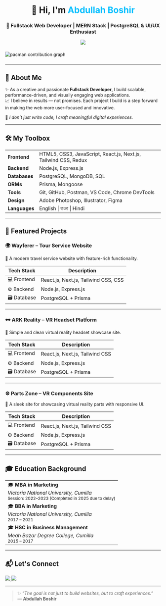 <!-- Optional Banner Image -->
<!-- ![Banner](https://your-banner-url.com) -->

<h1 align="center">👋 Hi, I'm <span style="color:#00BFFF">Abdullah Boshir</span></h1>
<h3 align="center">🚀 Fullstack Web Developer | MERN Stack | PostgreSQL & UI/UX Enthusiast</h3>

<p align="center">
  <img src="https://skillicons.dev/icons?i=html,css,js,react,nextjs,tailwind,nodejs,express,redux,postgres,mongodb,prisma,figma,photoshop,illustrator" />
</p>



###

<picture>
  <source media="(prefers-color-scheme: dark)" srcset="https://raw.githubusercontent.com/maurodesouza/maurodesouza/output/pacman-contribution-graph-dark.svg">
  <source media="(prefers-color-scheme: light)" srcset="https://raw.githubusercontent.com/maurodesouza/maurodesouza/output/pacman-contribution-graph.svg">
  <img alt="pacman contribution graph" src="https://raw.githubusercontent.com/maurodesouza/maurodesouza/output/pacman-contribution-graph.svg">
</picture>

###

---

## 🧠 About Me

✨ As a creative and passionate **Fullstack Developer**, I build scalable, performance-driven, and visually engaging web applications.  
📈 I believe in results — not promises. Each project I build is a step forward in making the web more user-focused and innovative.

💬 *I don’t just write code, I craft meaningful digital experiences.*

---

## 🛠️ My Toolbox

<table>
  <tr>
    <td><strong>Frontend</strong></td>
    <td>HTML5, CSS3, JavaScript, React.js, Next.js, Tailwind CSS, Redux</td>
  </tr>
  <tr>
    <td><strong>Backend</strong></td>
    <td>Node.js, Express.js</td>
  </tr>
  <tr>
    <td><strong>Databases</strong></td>
    <td>PostgreSQL, MongoDB, SQL</td>
  </tr>
  <tr>
    <td><strong>ORMs</strong></td>
    <td>Prisma, Mongoose</td>
  </tr>
  <tr>
    <td><strong>Tools</strong></td>
    <td>Git, GitHub, Postman, VS Code, Chrome DevTools</td>
  </tr>
  <tr>
    <td><strong>Design</strong></td>
    <td>Adobe Photoshop, Illustrator, Figma</td>
  </tr>
  <tr>
    <td><strong>Languages</strong></td>
    <td>English | বাংলা | Hindi</td>
  </tr>
</table>

---

## 🌟 Featured Projects

### 🌍 **Wayferer – Tour Service Website**
🧭 A modern travel service website with feature-rich functionality.

| Tech Stack     | Description  |
|----------------|--------------|
| 💻 Frontend    | React.js, Next.js, Tailwind CSS, CSS |
| ⚙️ Backend     | Node.js, Express.js |
| 🗃️ Database    | PostgreSQL + Prisma |

---

### 🕶️ **ARK Reality – VR Headset Platform**
🎯 Simple and clean virtual reality headset showcase site.

| Tech Stack     | Description  |
|----------------|--------------|
| 💻 Frontend    | React.js, Next.js, Tailwind CSS |
| ⚙️ Backend     | Node.js, Express.js |
| 🗃️ Database    | PostgreSQL + Prisma |

---

### ⚙️ **Parts Zone – VR Components Site**
🔩 A sleek site for showcasing virtual reality parts with responsive UI.

| Tech Stack     | Description  |
|----------------|--------------|
| 💻 Frontend    | React.js, Next.js, Tailwind CSS |
| ⚙️ Backend     | Node.js, Express.js |
| 🗃️ Database    | PostgreSQL + Prisma |

---

## 🎓 Education Background

<table>
  <tr>
    <td>🎓 <strong>MBA in Marketing</strong><br><em>Victoria National University, Cumilla</em><br><small>Session: 2022–2023 (Completed in 2025 due to delay)</small></td>
  </tr>
  <tr>
    <td>🎓 <strong>BBA in Marketing</strong><br><em>Victoria National University, Cumilla</em><br><small>2017 – 2021</small></td>
  </tr>
  <tr>
    <td>🎓 <strong>HSC in Business Management</strong><br><em>Meah Bazar Degree College, Cumilla</em><br><small>2015 – 2017</small></td>
  </tr>
</table>

---

## 📬 Let's Connect

<p align="left">
  <a href="https://linkedin.com/in/yourprofile" target="_blank">
    <img src="https://img.shields.io/badge/LinkedIn-blue?style=for-the-badge&logo=linkedin" />
  </a>
  <a href="mailto:abdullahboshir@email.com">
    <img src="https://img.shields.io/badge/Gmail-D14836?style=for-the-badge&logo=gmail&logoColor=white" />
  </a>
  <!-- Add other social icons here if needed -->
</p>

---

> ✨ _“The goal is not just to build websites, but to craft experiences.”_  
> — **Abdullah Boshir**
